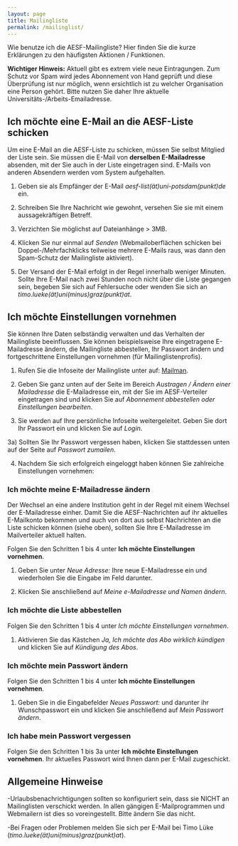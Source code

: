 ```yaml
---
layout: page
title: Mailingliste
permalink: /mailinglist/
---
```


Wie benutze ich die AESF-Mailingliste? Hier finden Sie die kurze Erklärungen zu den häufigsten Aktionen / Funktionen.

**Wichtiger Hinweis:** Aktuell gibt es extrem viele neue Eintragungen. Zum Schutz vor Spam wird jedes Abonnement von Hand geprüft und diese Überprüfung ist nur möglich, wenn ersichtlich ist zu welcher Organisation eine Person gehört. Bitte nutzen Sie daher Ihre aktuelle Universitäts-/Arbeits-Emailadresse.

## Ich möchte eine E-Mail an die AESF-Liste schicken

Um eine E-Mail an die AESF-Liste zu schicken, müssen Sie selbst Mitglied der Liste sein. Sie müssen die E-Mail von **derselben E-Mailadresse** absenden, mit der Sie auch in der Liste eingetragen sind. E-Mails von anderen Absendern werden vom System aufgehalten.

1) Geben sie als Empfänger der E-Mail *aesf-list(ät)uni-potsdam(punkt)de* ein.

2) Schreiben Sie Ihre Nachricht wie gewohnt, versehen Sie sie mit einem aussagekräftigen Betreff.

3) Verzichten Sie möglichst auf Dateianhänge > 3MB.

4) Klicken Sie nur einmal auf *Senden* (Webmailoberflächen schicken bei Doppel-/Mehrfachklicks teilweise mehrere E-Mails raus, was dann den Spam-Schutz der Mailingliste aktiviert).

5) Der Versand der E-Mail erfolgt in der Regel innerhalb weniger Minuten. Sollte Ihre E-Mail nach zwei Stunden noch nicht über die Liste gegangen sein, begeben Sie sich auf Fehlersuche oder wenden Sie sich an *timo.lueke(ät)uni(minus)graz(punkt)at*.


## Ich möchte Einstellungen vornehmen

Sie können Ihre Daten selbständig verwalten und das Verhalten der Mailingliste beeinflussen. Sie können beispielsweise Ihre eingetragene E-Mailadresse ändern, die Mailingliste abbestellen, Ihr Passwort ändern und fortgeschrittene Einstellungen vornehmen (für Mailinglistenprofis).

1) Rufen Sie die Infoseite der Mailingliste unter auf: [Mailman](https://lists.uni-potsdam.de/mailman/listinfo/aesf-list).

2) Geben Sie ganz unten auf der Seite im Bereich *Austragen / Ändern einer Mailadresse* die E-Mailadresse ein, mit der Sie im AESF-Verteiler eingetragen sind und klicken Sie auf *Abonnement abbestellen oder Einstellungen bearbeiten*.

3) Sie werden auf Ihre persönliche Infoseite weitergeleitet. Geben Sie dort Ihr Passwort ein und klicken Sie auf *Login*.

  3a) Sollten Sie Ihr Passwort vergessen haben, klicken Sie stattdessen unten auf der Seite auf *Passwort zumailen*.
  
4) Nachdem Sie sich erfolgreich eingeloggt haben können Sie zahlreiche Einstellungen vornehmen:


### Ich möchte meine E-Mailadresse ändern

Der Wechsel an eine andere Institution geht in der Regel mit einem Wechsel der E-Mailadresse einher. Damit Sie die AESF-Nachrichten auf ihr aktuelles E-Mailkonto bekommen und auch von dort aus selbst Nachrichten an die Liste schicken können (siehe oben), sollten Sie Ihre E-Mailadresse im Mailverteiler aktuell halten.

Folgen Sie den Schritten 1 bis 4 unter **Ich möchte Einstellungen vornehmen**.

1) Geben Sie unter *Neue Adresse:* Ihre neue E-Mailadresse ein und wiederholen Sie die Eingabe im Feld darunter.

2) Klicken Sie anschließend auf *Meine e-Mailadresse und Namen ändern*.


### Ich möchte die Liste abbestellen

Folgen Sie den Schritten 1 bis 4 unter *Ich möchte Einstellungen vornehmen*.

1) Aktivieren Sie das Kästchen *Ja, Ich möchte das Abo wirklich kündigen* und klicken Sie auf *Kündigung des Abos*.


### Ich möchte mein Passwort ändern

Folgen Sie den Schritten 1 bis 4 unter **Ich möchte Einstellungen vornehmen**.

1) Geben Sie in die Eingabefelder *Neues Passwort:* und darunter ihr Wunschpasswort ein und klicken Sie anschließend auf *Mein Passwort ändern*.


### Ich habe mein Passwort vergessen

Folgen Sie den Schritten 1 bis 3a unter **Ich möchte Einstellungen vornehmen**. Ihr aktuelles Passwort wird Ihnen dann per E-Mail zugeschickt.

## Allgemeine Hinweise

-Urlaubsbenachrichtigungen sollten so konfiguriert sein, dass sie NICHT an Mailinglisten verschickt werden. In allen gängigen E-Mailprogrammen und Webmailern ist dies so voreingestellt. Bitte ändern Sie das nicht.

-Bei Fragen oder Problemen melden Sie sich per E-Mail bei Timo Lüke (*timo.lueke(ät)uni(minus)graz(punkt)at*).
